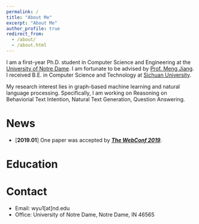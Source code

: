 ```yaml
---
permalink: /
title: "About Me"
excerpt: "About Me"
author_profile: true
redirect_from:
  - /about/
  - /about.html
---
```


I am a first-year Ph.D. student in Computer Science and Engineering at the [University of Notre Dame](https://www.nd.edu/). I am fortunate to be advised by [Prof. Meng Jiang](http://www.meng-jiang.com/). I received B.E. in Computer Science and Technology at [Sichuan University](http://www.scu.edu.cn/).

My research interest lies in graph-based machine learning and natural language processing. Specifically, I am working on Reasoning on Behaviorial Text Intention, Natural Text Generation, Question Answering.

News
======
* \[**2019.01**\] One paper was accepted by [***The WebConf 2019***](www.meng-jiang.com).

Education
======

Contact
======
* Email: wyu1\[at\]nd.edu
* Office: University of Notre Dame, Notre Dame, IN 46565